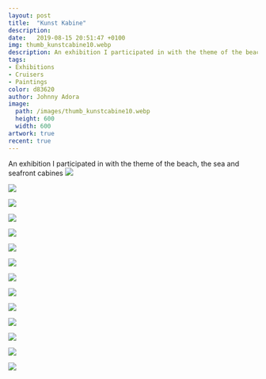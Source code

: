 ```yaml
---
layout: post
title:  "Kunst Kabine"
description: 
date:   2019-08-15 20:51:47 +0100
img: thumb_kunstcabine10.webp
description: An exhibition I participated in with the theme of the beach, the sea and seafront cabines
tags: 
- Exhibitions
- Cruisers
- Paintings
color: d83620
author: Johnny Adora
image:
  path: /images/thumb_kunstcabine10.webp
  height: 600
  width: 600
artwork: true
recent: true
---
```

An exhibition I participated in with the theme of the beach, the sea and seafront cabines
![]({{site.baseurl}}/images/kunstcabine1.jpg)

![]({{site.baseurl}}/images/kunstcabine2.jpg)

![]({{site.baseurl}}/images/kunstcabine3.jpg)

![]({{site.baseurl}}/images/kunstcabine4.jpg)

![]({{site.baseurl}}/images/kunstcabine5.jpg)

![]({{site.baseurl}}/images/kunstcabine6.jpg)

![]({{site.baseurl}}/images/kunstcabine6-1.jpg)

![]({{site.baseurl}}/images/kunstcabine6-2.jpg)

![]({{site.baseurl}}/images/kunstcabine6-3.jpg)

![]({{site.baseurl}}/images/kunstcabine7.jpg)

![]({{site.baseurl}}/images/kunstcabine8.jpg)

![]({{site.baseurl}}/images/kunstcabine9.jpg)

![]({{site.baseurl}}/images/kunstcabine10.jpg)

![]({{site.baseurl}}/images/kunstcabine0.jpg)

